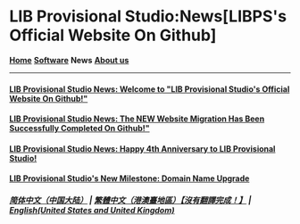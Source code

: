 # LIB Provisional Studio:News[LIBPS's Official Website On Github]
 
**[Home](index)** **[Software](Software)** **News** **[About us](About_us)** 

------------

#### [LIB Provisional Studio News: Welcome to "LIB Provisional Studio's Official Website On Github!"](news/welcome) 
#### [LIB Provisional Studio News: The NEW Website Migration Has Been Successfully Completed On Github!"](news/move_welcome) 
#### [LIB Provisional Studio News: Happy 4th Anniversary to LIB Provisional Studio!](news/fourth_anniversary_summary)
#### [LIB Provisional Studio's New Milestone: Domain Name Upgrade](news/new_domain_name)

##### [简体中文（中国大陆）](https://libps.github.io/News) | [繁體中文（港澳臺地區）【沒有翻譯完成！】](https://libps.github.io/tc/News) | **[English(United States and United Kingdom)](https://libps.github.io/en/News)**
